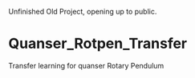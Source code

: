 Unfinished Old Project, opening up to public.
# Quanser_Rotpen_Transfer
 Transfer learning for quanser Rotary Pendulum

